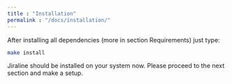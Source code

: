 ```yaml
---
title : "Installation"
permalink : "/docs/installation/"
---
```


After installing all dependencies (more in section Requirements) just type:

```bash
make install
```

Jiraline should be installed on your system now. Please proceed to the next section and make a setup. 

